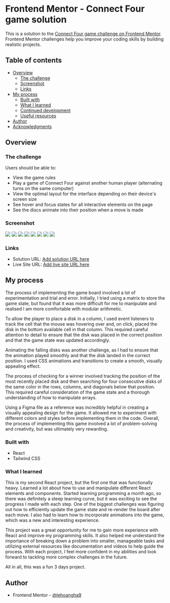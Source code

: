 
# Frontend Mentor - Connect Four game solution

This is a solution to the [Connect Four game challenge on Frontend Mentor](https://www.frontendmentor.io/challenges/connect-four-game-6G8QVH923s). Frontend Mentor challenges help you improve your coding skills by building realistic projects. 

## Table of contents

- [Overview](#overview)
  - [The challenge](#the-challenge)
  - [Screenshot](#screenshot)
  - [Links](#links)
- [My process](#my-process)
  - [Built with](#built-with)
  - [What I learned](#what-i-learned)
  - [Continued development](#continued-development)
  - [Useful resources](#useful-resources)
- [Author](#author)
- [Acknowledgments](#acknowledgments)

## Overview

### The challenge

Users should be able to:

- View the game rules
- Play a game of Connect Four against another human player (alternating turns on the same computer)
- View the optimal layout for the interface depending on their device's screen size
- See hover and focus states for all interactive elements on the page
- See the discs animate into their position when a move is made

### Screenshot

![](./screenshots/initially.jpg)
![](./screenshots/during-game.jpg)
![](./screenshots/win.jpg)
![](./screenshots/pausemenu.jpg)
![](./screenshots/mainmenu.jpg)
![](./screenshots/rules.jpg)
![](./screenshots/phone.jpg)
![](./screenshots/tablet.jpg)

### Links

- Solution URL: [Add solution URL here](https://your-solution-url.com)
- Live Site URL: [Add live site URL here](https://your-live-site-url.com)

## My process

The process of implementing the game board involved a lot of experimentation and trial and error. Initially, I tried using a matrix to store the game state, but found that it was more difficult for me to manipulate and realised I am more comfortable with modular arithmetic.

To allow the player to place a disk in a column, I used event listeners to track the cell that the mouse was hovering over and, on click, placed the disk in the bottom available cell in that column. This required careful attention to detail to ensure that the disk was placed in the correct position and that the game state was updated accordingly.

Animating the falling disks was another challenge, as I had to ensure that the animation played smoothly and that the disk landed in the correct position. I used CSS animations and transitions to create a smooth, visually appealing effect.

The process of checking for a winner involved tracking the position of the most recently placed disk and then searching for four consecutive disks of the same color in the rows, columns, and diagonals below that position. This required careful consideration of the game state and a thorough understanding of how to manipulate arrays.

Using a Figma file as a reference was incredibly helpful in creating a visually appealing design for the game. It allowed me to experiment with different colors and styles before implementing them in the code. Overall, the process of implementing this game involved a lot of problem-solving and creativity, but was ultimately very rewarding.


### Built with

- React
- Tailwind CSS

### What I learned

This is my second React project, but the first one that was functionally heavy. Learned a lot about how to use and manipulate different React elements and components. Started learning programming a month ago, so there was definitely a steep learning curve, but it was exciting to see the progress I made with each step. One of the biggest challenges was figuring out how to efficiently update the game state and re-render the board after each move. I also had to learn how to incorporate animations into the game, which was a new and interesting experience.

This project was a great opportunity for me to gain more experience with React and improve my programming skills. It also helped me understand the importance of breaking down a problem into smaller, manageable tasks and utilizing external resources like documentation and videos to help guide the process. With each project, I feel more confident in my abilities and look forward to tackling more complex challenges in the future.

All in all, this was a fun 3 days project.

## Author

- Frontend Mentor - [@lehoangha9](https://www.frontendmentor.io/profile/lehoanghai9)
